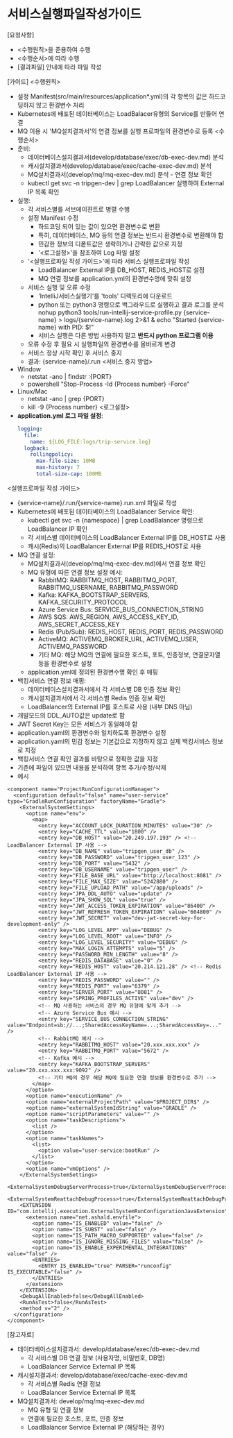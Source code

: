 # 서비스실행파일작성가이드 
  
[요청사항]  
- <수행원칙>을 준용하여 수행
- <수행순서>에 따라 수행
- [결과파일] 안내에 따라 파일 작성 

[가이드]
<수행원칙>
- 설정 Manifest(src/main/resources/application*.yml)의 각 항목의 값은 하드코딩하지 않고 환경변수 처리 
- Kubernetes에 배포된 데이터베이스는 LoadBalacer유형의 Service를 만들어 연결   
- MQ 이용 시 'MQ설치결과서'의 연결 정보를 실행 프로파일의 환경변수로 등록 
<수행순서>
- 준비:
  - 데이터베이스설치결과서(develop/database/exec/db-exec-dev.md) 분석
  - 캐시설치결과서(develop/database/exec/cache-exec-dev.md) 분석  
  - MQ설치결과서(develop/mq/mq-exec-dev.md) 분석 - 연결 정보 확인
  - kubectl get svc -n tripgen-dev | grep LoadBalancer 실행하여 External IP 목록 확인
- 실행:
  - 각 서비스별를 서브에이젼트로 병렬 수행   
  - 설정 Manifest 수정
    - 하드코딩 되어 있는 값이 있으면 환경변수로 변환
    - 특히, 데이터베이스, MQ 등의 연결 정보는 반드시 환경변수로 변환해야 함     
    - 민감한 정보의 디퐅트값은 생략하거나 간략한 값으로 지정 
    - '<로그설정>'을 참조하여 Log 파일 설정
  - '<실행프로파일 작성 가이드>'에 따라 서비스 실행프로파일 작성
    - LoadBalancer External IP를 DB_HOST, REDIS_HOST로 설정
    - MQ 연결 정보를 application.yml의 환경변수명에 맞춰 설정
  - 서비스 실행 및 오류 수정 
    - 'IntelliJ서비스실행기'를 'tools' 디렉토리에 다운로드  
    - python 또는 python3 명령으로 백그라우드로 실행하고 결과 로그를 분석  
      nohup python3 tools/run-intellij-service-profile.py {service-name} > logs/{service-name}.log 2>&1 & echo "Started {service-name} with PID: $!" 
    - 서비스 실행은 다른 방법 사용하지 말고 **반드시 python 프로그램 이용** 
  - 오류 수정 후 필요 시 실행파일의 환경변수를 올바르게 변경  
  - 서비스 정상 시작 확인 후 서비스 중지 
  - 결과: {service-name}/.run
<서비스 중지 방법>
- Window
  - netstat -ano | findstr :{PORT}
  - powershell "Stop-Process -Id {Process number} -Force"
- Linux/Mac
  - netstat -ano | grep {PORT}
  - kill -9 {Process number}
<로그설정>
- **application.yml 로그 파일 설정**:
   ```yaml
   logging:
     file:
       name: ${LOG_FILE:logs/trip-service.log}
     logback:
       rollingpolicy:
         max-file-size: 10MB
         max-history: 7
         total-size-cap: 100MB
   ```

<실행프로파일 작성 가이드>
- {service-name}/.run/{service-name}.run.xml 파일로 작성
- Kubernetes에 배포된 데이터베이스의 LoadBalancer Service 확인:
  - kubectl get svc -n {namespace} | grep LoadBalancer 명령으로 LoadBalancer IP 확인
  - 각 서비스별 데이터베이스의 LoadBalancer External IP를 DB_HOST로 사용
  - 캐시(Redis)의 LoadBalancer External IP를 REDIS_HOST로 사용
- MQ 연결 설정:
  - MQ설치결과서(develop/mq/mq-exec-dev.md)에서 연결 정보 확인
  - MQ 유형에 따른 연결 정보 설정 예시:
    - RabbitMQ: RABBITMQ_HOST, RABBITMQ_PORT, RABBITMQ_USERNAME, RABBITMQ_PASSWORD
    - Kafka: KAFKA_BOOTSTRAP_SERVERS, KAFKA_SECURITY_PROTOCOL
    - Azure Service Bus: SERVICE_BUS_CONNECTION_STRING
    - AWS SQS: AWS_REGION, AWS_ACCESS_KEY_ID, AWS_SECRET_ACCESS_KEY
    - Redis (Pub/Sub): REDIS_HOST, REDIS_PORT, REDIS_PASSWORD
    - ActiveMQ: ACTIVEMQ_BROKER_URL, ACTIVEMQ_USER, ACTIVEMQ_PASSWORD
    - 기타 MQ: 해당 MQ의 연결에 필요한 호스트, 포트, 인증정보, 연결문자열 등을 환경변수로 설정
  - application.yml에 정의된 환경변수명 확인 후 매핑
- 백킹서비스 연결 정보 매핑:
  - 데이터베이스설치결과서에서 각 서비스별 DB 인증 정보 확인
  - 캐시설치결과서에서 각 서비스별 Redis 인증 정보 확인
  - LoadBalancer의 External IP를 호스트로 사용 (내부 DNS 아님)
- 개발모드의 DDL_AUTO값은 update로 함 
- JWT Secret Key는 모든 서비스가 동일해야 함
- application.yaml의 환경변수와 일치하도록 환경변수 설정 
- application.yaml의 민감 정보는 기본값으로 지정하지 않고 실제 백킹서비스 정보로 지정
- 백킹서비스 연결 확인 결과를 바탕으로 정확한 값을 지정  
- 기존에 파일이 있으면 내용을 분석하여 항목 추가/수정/삭제  
- 예시
```
<component name="ProjectRunConfigurationManager">
  <configuration default="false" name="user-service" type="GradleRunConfiguration" factoryName="Gradle">
    <ExternalSystemSettings>
      <option name="env">
        <map>
          <entry key="ACCOUNT_LOCK_DURATION_MINUTES" value="30" />
          <entry key="CACHE_TTL" value="1800" />
          <entry key="DB_HOST" value="20.249.197.193" /> <!-- LoadBalancer External IP 사용 -->
          <entry key="DB_NAME" value="tripgen_user_db" />
          <entry key="DB_PASSWORD" value="tripgen_user_123" />
          <entry key="DB_PORT" value="5432" />
          <entry key="DB_USERNAME" value="tripgen_user" />
          <entry key="FILE_BASE_URL" value="http://localhost:8081" />
          <entry key="FILE_MAX_SIZE" value="5242880" />
          <entry key="FILE_UPLOAD_PATH" value="/app/uploads" />
          <entry key="JPA_DDL_AUTO" value="update" />
          <entry key="JPA_SHOW_SQL" value="true" />
          <entry key="JWT_ACCESS_TOKEN_EXPIRATION" value="86400" />
          <entry key="JWT_REFRESH_TOKEN_EXPIRATION" value="604800" />
          <entry key="JWT_SECRET" value="dev-jwt-secret-key-for-development-only" />
          <entry key="LOG_LEVEL_APP" value="DEBUG" />
          <entry key="LOG_LEVEL_ROOT" value="INFO" />
          <entry key="LOG_LEVEL_SECURITY" value="DEBUG" />
          <entry key="MAX_LOGIN_ATTEMPTS" value="5" />
          <entry key="PASSWORD_MIN_LENGTH" value="8" />
          <entry key="REDIS_DATABASE" value="0" />
          <entry key="REDIS_HOST" value="20.214.121.28" /> <!-- Redis LoadBalancer External IP 사용 -->
          <entry key="REDIS_PASSWORD" value="" />
          <entry key="REDIS_PORT" value="6379" />
          <entry key="SERVER_PORT" value="8081" />
          <entry key="SPRING_PROFILES_ACTIVE" value="dev" />
          <!-- MQ 사용하는 서비스의 경우 MQ 유형에 맞게 추가 -->
          <!-- Azure Service Bus 예시 -->
          <entry key="SERVICE_BUS_CONNECTION_STRING" value="Endpoint=sb://...;SharedAccessKeyName=...;SharedAccessKey=..." />
          <!-- RabbitMQ 예시 -->
          <entry key="RABBITMQ_HOST" value="20.xxx.xxx.xxx" />
          <entry key="RABBITMQ_PORT" value="5672" />
          <!-- Kafka 예시 -->
          <entry key="KAFKA_BOOTSTRAP_SERVERS" value="20.xxx.xxx.xxx:9092" />
          <!-- 기타 MQ의 경우 해당 MQ에 필요한 연결 정보를 환경변수로 추가 -->
        </map>
      </option>
      <option name="executionName" />
      <option name="externalProjectPath" value="$PROJECT_DIR$" />
      <option name="externalSystemIdString" value="GRADLE" />
      <option name="scriptParameters" value="" />
      <option name="taskDescriptions">
        <list />
      </option>
      <option name="taskNames">
        <list>
          <option value="user-service:bootRun" />
        </list>
      </option>
      <option name="vmOptions" />
    </ExternalSystemSettings>
    <ExternalSystemDebugServerProcess>true</ExternalSystemDebugServerProcess>
    <ExternalSystemReattachDebugProcess>true</ExternalSystemReattachDebugProcess>
    <EXTENSION ID="com.intellij.execution.ExternalSystemRunConfigurationJavaExtension">
      <extension name="net.ashald.envfile">
        <option name="IS_ENABLED" value="false" />
        <option name="IS_SUBST" value="false" />
        <option name="IS_PATH_MACRO_SUPPORTED" value="false" />
        <option name="IS_IGNORE_MISSING_FILES" value="false" />
        <option name="IS_ENABLE_EXPERIMENTAL_INTEGRATIONS" value="false" />
        <ENTRIES>
          <ENTRY IS_ENABLED="true" PARSER="runconfig" IS_EXECUTABLE="false" />
        </ENTRIES>
      </extension>
    </EXTENSION>
    <DebugAllEnabled>false</DebugAllEnabled>
    <RunAsTest>false</RunAsTest>
    <method v="2" />
  </configuration>
</component>
```

[참고자료]
- 데이터베이스설치결과서: develop/database/exec/db-exec-dev.md
  - 각 서비스별 DB 연결 정보 (사용자명, 비밀번호, DB명)
  - LoadBalancer Service External IP 목록
- 캐시설치결과서: develop/database/exec/cache-exec-dev.md  
  - 각 서비스별 Redis 연결 정보
  - LoadBalancer Service External IP 목록
- MQ설치결과서: develop/mq/mq-exec-dev.md
  - MQ 유형 및 연결 정보
  - 연결에 필요한 호스트, 포트, 인증 정보
  - LoadBalancer Service External IP (해당하는 경우)
